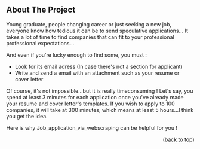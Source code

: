 
<!-- ABOUT THE PROJECT -->
## About The Project

Young graduate, people changing career or just seeking a new job, everyone know how tedious it can be to send speculative applications...
It takes a lot of time to find companies that can fit to your professional professional expectations...

And even if you're lucky enough to find some, you must :
* Look for its email adress (In case there's not a section for applicant)
* Write and send a email with an attachment such as your resume or cover letter

Of course, it's not impossible...but it is really timeconsuming ! 
Let's say, you spend at least 3 minutes for each application once you've already made your resume and cover letter's templates.
If you wish to apply to 100 companies, it will take at 300 minutes, which means at least 5 hours...I think you get the idea.

Here is why Job_application_via_webscraping can be helpful for you !


<p align="right">(<a href="#top">back to top</a>)</p>
